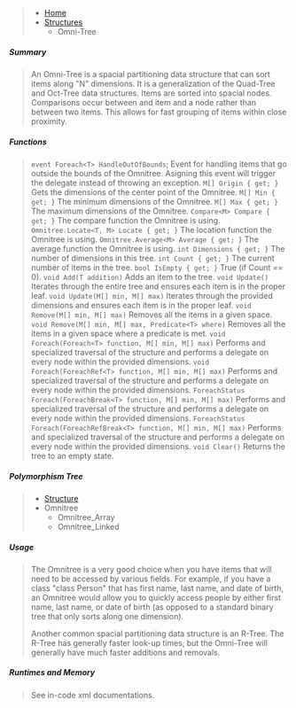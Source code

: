 >- [Home](https://github.com/53V3N1X/SevenFramework/wiki)<br />
>  - [Structures](https://github.com/53V3N1X/SevenFramework/wiki/Structures)<br />
>    - Omni-Tree

##### Summary

>An Omni-Tree is a spacial partitioning data structure that can sort items along "N"
>dimensions. It is a generalization of the Quad-Tree and Oct-Tree data structures.
>Items are sorted into spacial nodes. Comparisons occur between and item and a node
>rather than between two items. This allows for fast grouping of items within close 
>proximity.

##### Functions

>`event Foreach<T> HandleOutOfBounds`;
>Event for handling items that go outside the bounds of the Omnitree. 
>Asigning this event will trigger the delegate instead of throwing an exception.
>`M[] Origin { get; }`
>Gets the dimensions of the center point of the Omnitree.
>`M[] Min { get; }`
>The minimum dimensions of the Omnitree.
>`M[] Max { get; }`
>The maximum dimensions of the Omnitree.
>`Compare<M> Compare { get; }`
>The compare function the Omnitree is using.
>`Omnitree.Locate<T, M> Locate { get; }`
>The location function the Omnitree is using.
>`Omnitree.Average<M> Average { get; }`
>The average function the Omnitree is using.
>`int Dimensions { get; }`
>The number of dimensions in this tree.
>`int Count { get; }`
>The current number of items in the tree.
>`bool IsEmpty { get; }`
>True (if Count == 0).
>`void Add(T addition)`
>Adds an item to the tree.
>`void Update()`
>Iterates through the entire tree and ensures each item is in the proper leaf.
>`void Update(M[] min, M[] max)`
>Iterates through the provided dimensions and ensures each item is in the proper leaf.
>`void Remove(M[] min, M[] max)`
>Removes all the items in a given space.
>`void Remove(M[] min, M[] max, Predicate<T> where)`
>Removes all the items in a given space where a predicate is met.
>`void Foreach(Foreach<T> function, M[] min, M[] max)`
>Performs and specialized traversal of the structure and performs a delegate on every node within the provided dimensions.
>`void Foreach(ForeachRef<T> function, M[] min, M[] max)`
>Performs and specialized traversal of the structure and performs a delegate on every node within the provided dimensions.
>`ForeachStatus Foreach(ForeachBreak<T> function, M[] min, M[] max)`
>Performs and specialized traversal of the structure and performs a delegate on every node within the provided dimensions.
>`ForeachStatus Foreach(ForeachRefBreak<T> function, M[] min, M[] max)`
>Performs and specialized traversal of the structure and performs a delegate on every node within the provided dimensions.
>`void Clear()`
>Returns the tree to an empty state.

##### Polymorphism Tree

>- [Structure](https://github.com/53V3N1X/SevenFramework/wiki/Structure)
>  - Omnitree
>     - Omnitree_Array
>     - Omnitree_Linked

##### Usage

>The Omnitree is a very good choice when you have items that will need to be
>accessed by various fields. For example, if you have a class "class Person"
>that has first name, last name, and date of birth, an Omnitree would allow you
>to quickly access people by either first name, last name, or date of birth (as
>opposed to a standard binary tree that only sorts along one dimension).
>
>Another common spacial partitioning data structure is an R-Tree. The R-Tree has
>generally faster look-up times, but the Omni-Tree will generally have much faster
>additions and removals.

##### Runtimes and Memory

>See in-code xml documentations.